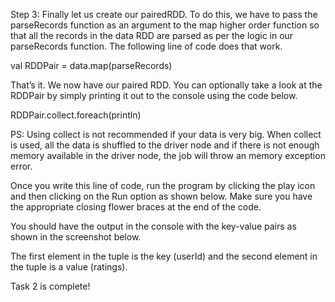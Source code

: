 Step 3: Finally let us create our pairedRDD. To do this, we have to pass the parseRecords function as an argument to the map higher order function so that all the records in the data RDD are parsed as per the logic in our parseRecords function. The following line of code does that work.

val RDDPair = data.map(parseRecords)



That’s it. We now have our paired RDD. You can optionally take a look at the RDDPair by simply printing it out to the console using the code below.

 RDDPair.collect.foreach(println)

PS: Using collect is not recommended if your data is very big. When collect is used, all the data is shuffled to the driver node and if there is not enough memory available in the driver node, the job will throw an memory exception error.

Once you write this line of code, run the program by clicking the play icon and then clicking on the Run option as shown below. Make sure you have the appropriate closing flower braces at the end of the code.

 

You should have the output in the console with the key-value pairs as shown in the screenshot below.



The first element in the tuple is the key (userId) and the second element in the tuple is a value (ratings).

Task 2 is complete!
